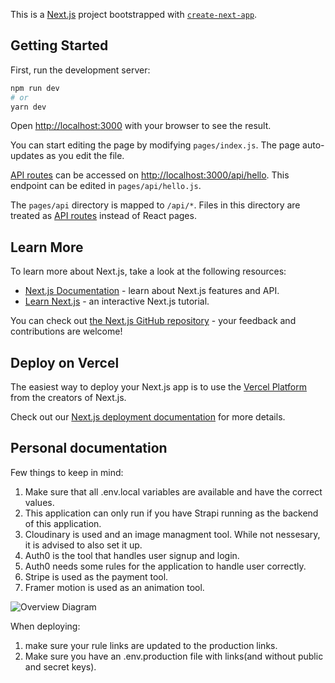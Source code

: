 This is a [Next.js](https://nextjs.org/) project bootstrapped with [`create-next-app`](https://github.com/vercel/next.js/tree/canary/packages/create-next-app).

## Getting Started

First, run the development server:

```bash
npm run dev
# or
yarn dev
```

Open [http://localhost:3000](http://localhost:3000) with your browser to see the result.

You can start editing the page by modifying `pages/index.js`. The page auto-updates as you edit the file.

[API routes](https://nextjs.org/docs/api-routes/introduction) can be accessed on [http://localhost:3000/api/hello](http://localhost:3000/api/hello). This endpoint can be edited in `pages/api/hello.js`.

The `pages/api` directory is mapped to `/api/*`. Files in this directory are treated as [API routes](https://nextjs.org/docs/api-routes/introduction) instead of React pages.

## Learn More

To learn more about Next.js, take a look at the following resources:

- [Next.js Documentation](https://nextjs.org/docs) - learn about Next.js features and API.
- [Learn Next.js](https://nextjs.org/learn) - an interactive Next.js tutorial.

You can check out [the Next.js GitHub repository](https://github.com/vercel/next.js/) - your feedback and contributions are welcome!

## Deploy on Vercel

The easiest way to deploy your Next.js app is to use the [Vercel Platform](https://vercel.com/new?utm_medium=default-template&filter=next.js&utm_source=create-next-app&utm_campaign=create-next-app-readme) from the creators of Next.js.

Check out our [Next.js deployment documentation](https://nextjs.org/docs/deployment) for more details.

## Personal documentation

Few things to keep in mind:
1. Make sure that all .env.local variables are available and have the correct values.
2. This application can only run if you have Strapi running as the backend of this application.
3. Cloudinary is used and an image managment tool. While not nessesary, it is advised to also set it up.
4. Auth0 is the tool that handles user signup and login.
5. Auth0 needs some rules for the application to handle user correctly.
6. Stripe is used as the payment tool.
7. Framer motion is used as an animation tool.

![Overview Diagram](https://github.com/[erikahendsel]/[fun_idea]/blob/[main]/overview_diagram.jpg?raw=true)

When deploying: 
1. make sure your rule links are updated to the production links. 
2. Make sure you have an .env.production file with links(and without public and secret keys).